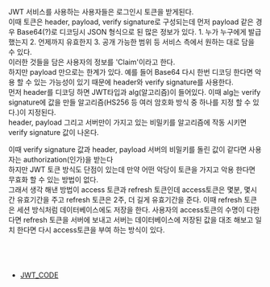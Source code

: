  JWT 서비스를 사용하는 사용자들은 로그인시 토큰을 받게된다. 
 <br>
 이때 토큰은  header, payload, verify signature로 구성되는데 먼저 payload 같은 경우 Base64(?)로 디코딩시 JSON 형식으로 된 많은 정보가 있다. 1. 누가 누구에게 발급 했는지 2. 언제까지 유효한지 3. 공개 가능한 범위 등 서비스 측에서 원하는 대로 담을 수 있다.
<br>
이러한 것들을 담은 사용자의 정보를 'Claim'이라고 한다.
<br>
하지만 payload 만으로는 한계가 있다. 예를 들어 Base64 다시 한번 디코딩 한다면 악용 할 수 있는 가능성이 있기 때문에 header와 verify signature를 사용한다.
<br>
먼저 header를 디코딩 하면 JWT타입과 alg(알고리즘)이 들어있다. 이때 alg는 verify signature에 값을 만들 알고리즘(HS256 등 여러 암호화 방식 중 하나를 지정 할 수 있다.)이 지정된다.
<br>
header, payload 그리고 서버만이 가지고 있는 비밀키를 알고리즘에 작동 시키면 verify signature 값이 나온다.

이때 verify signature 값과 header, payload 서버의 비밀키를 돌린 값이 같다면 사용자는 authorization(인가)을 받는다
<br>
하지만 JWT 토큰 방식도 단점이 있는데 만약 어떤 악당이 토큰을 가지고 악용 한다면 무효화 할 수 있는 방법이 없다.
<br>
그래서 생각 해낸 방법이 access 토큰과 refresh 토큰인데 access토큰은 몇분, 몇시간 유효기간을 주고 refresh 토큰은 2주, 더 길게 유효기간을 준다. 이때 refresh 토큰은 세션 방식처럼 데이터베이스에도 저장을 한다. 사용자의 access토큰의 수명이 다한다면 refresh 토큰을 서버에 보내고 서버는 데이터베이스에 저장된 값을 대조 해보고 일치 한다면 다시 access토큰을 부여 하는 방식이 있다.

## <br>
+ [JWT_CODE](WEB/JWT/JWT_CODE.md)
